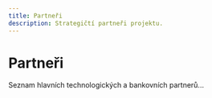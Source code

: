 ```yaml
---
title: Partneři
description: Strategičtí partneři projektu.
---
```


# Partneři

Seznam hlavních technologických a bankovních partnerů...